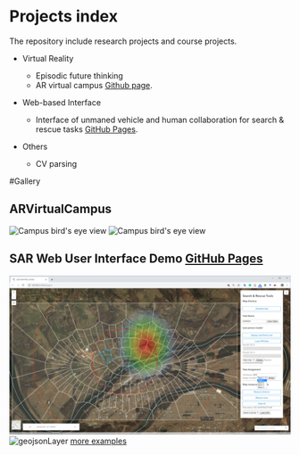 # Projects index
The repository include research projects and course projects.
- Virtual Reality
	- Episodic future thinking
	- AR virtual campus [Github page](https://github.com/wtianzi/ARVirtualCampus).

- Web-based Interface
	- Interface of unmaned vehicle and human collaboration for search & rescue tasks [GitHub Pages](https://github.com/wtianzi/SARWeb).

- Others
	- CV parsing


#Gallery

## ARVirtualCampus
![Campus bird's eye view](https://github.com/wtianzi/ARVirtualCampus/blob/master/example/giphy(1).png)
![Campus bird's eye view](https://github.com/wtianzi/ARVirtualCampus/blob/master/example/giphy(2).gif)

## SAR Web User Interface Demo [GitHub Pages](https://github.com/wtianzi/SARWeb)
![Web interface](https://github.com/wtianzi/SARWeb/blob/watershed/screen/step6_assign_teams.png)
![geojsonLayer](https://github.com/wtianzi/SARWeb/blob/master/screen/heatmap_esri.png)
[more examples](https://github.com/wtianzi/SARWeb/blob/master/screen/)
